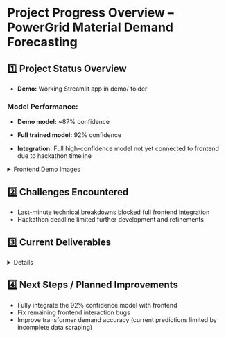 # Project Progress Overview – PowerGrid Material Demand Forecasting

## 1️⃣ Project Status Overview

- **Demo:** Working Streamlit app in demo/ folder

### Model Performance:
- **Demo model:** ~87% confidence
- **Full trained model:** 92% confidence

- **Integration:** Full high-confidence model not yet connected to frontend due to hackathon timeline

<details>
<summary>Frontend Demo Images</summary>
[View images](https://drive.google.com/drive/folders/1OAFJntccyfn7NheeyARfxalzKi6BTw7d?usp=drive_link)
</details>

## 2️⃣ Challenges Encountered
- Last-minute technical breakdowns blocked full frontend integration
- Hackathon deadline limited further development and refinements

## 3️⃣ Current Deliverables
<details>
<summary>Details</summary>
- **Demo Folder:** Streamlit app running the 87% confidence model (submitted via YouTube for judging)
- **Src Folder:** Main model with frontend code
</details>

## 4️⃣ Next Steps / Planned Improvements
- Fully integrate the 92% confidence model with frontend
- Fix remaining frontend interaction bugs
- Improve transformer demand accuracy (current predictions limited by incomplete data scraping)